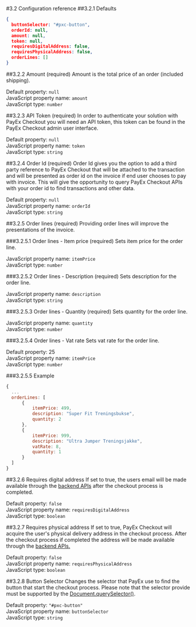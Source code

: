 #3.2 Configuration reference
##3.2.1 Defaults
```JSON
{
  buttonSelector: "#pxc-button",
  orderId: null,
  amount: null,
  token: null,
  requiresDigitalAddress: false,
  requiresPhysicalAddress: false,
  orderLines: []
}
```

##3.2.2 Amount (required)
Amount is the total price of an order (included shipping).

Default property: `null` <br/>
JavaScript property name: `amount` <br/>
JavaScript type: `number`

##3.2.3 API Token (required)
In order to authenticate your solution with PayEx Checkout you will need an API token, this token can be found in the PayEx Checkout admin user interface.

Default property: `null` <br/>
JavaScript property name: `token` <br/>
JavaScript type: `string`

##3.2.4 Order Id (required)
Order Id gives you the option to add a third party reference to PayEx Checkout that will be attached to the transaction and will be presented as order id on the invoice if end user chooses to pay with invoice.
This will give the opportunity to query PayEx Checkout APIs with your order id to find transactions and other data.

Default property: `null` <br/>
JavaScript property name: `orderId` <br/>
JavaScript type: `string`

##3.2.5 Order lines (required)
Providing order lines will improve the presentations of the invoice.

###3.2.5.1 Order lines - Item price (required)
Sets item price for the order line.

JavaScript property name: `itemPrice` <br/>
JavaScript type: `number`

###3.2.5.2 Order lines - Description (required)
Sets description for the order line.

JavaScript property name: `description` <br/>
JavaScript type: `string`

###3.2.5.3 Order lines - Quantity (required)
Sets quantity for the order line.

JavaScript property name: `quantity` <br/>
JavaScript type: `number`

###3.2.5.4 Order lines - Vat rate
Sets vat rate for the order line.

Default property: 25 <br/>
JavaScript property name: `itemPrice` <br/>
JavaScript type: `number`

###3.2.5.5 Example

```JavaScript
{
  ...
  orderLines: [
      {
          itemPrice: 499,
          description: "Super Fit Treningsbukse",
          quantity: 2
      },
      {
          itemPrice: 999,
          description: "Ultra Jumper Treningsjakke",
          vatRate: 8,
          quantity: 1
      }
  ]
}
```

##3.2.6 Requires digital address
If set to true, the users email will be made available through the [backend APIs](address) after the checkout process is completed.

Default property: `false` <br/>
JavaScript property name: `requiresDigitalAddress` <br/>
JavaScript type: `boolean`

##3.2.7 Requires physical address
If set to true, PayEx Checkout will acquire the user's physical delivery address in the checkout process. After the checkout process if completed the address will be made available through the [backend APIs.](address)

Default property: `false` <br/>
JavaScript property name: `requiresPhysicalAddress` <br/>
JavaScript type: `boolean`

##3.2.8 Button Selector
Changes the selector that PayEx use to find the button that start the checkout process. Please note that the selector provide must be supported by the [Document.querySelector()](https://developer.mozilla.org/en-US/docs/Web/API/Document/querySelector).

Default property: `"#pxc-button"` <br/>
JavaScript property name: `buttonSelector` <br/>
JavaScript type: `string`
